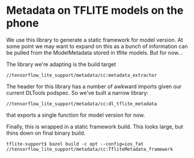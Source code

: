 # Metadata on TFLITE models on the phone

We use this library to generate a static framework for model version. At some point we may want to
expand on this as a bunch of information can be pulled from the ModelMetadata stored in tflite models.
But for now...

The library we're adapting is the build target

    //tensorflow_lite_support/metadata/cc:metadata_extractor

The header for this library has a number of awkward imports given our current DLTools podspec. So we've
built a narrow library:

    //tensorflow_lite_support/metadata/cc:dl_tflite_metadata

that exports a single function for model version for now.

Finally, this is wrapped in a static framework build. This looks large, but thins down on final binary build.

    tflite-support$ bazel build -c opt --config=ios_fat //tensorflow_lite_support/metadata/cc:TfliteMetadata_framework

